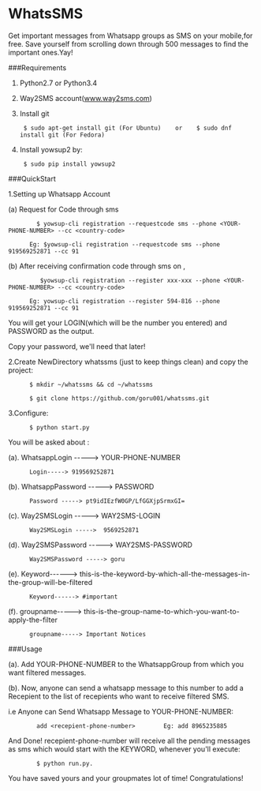# WhatsSMS
Get important messages from Whatsapp groups as SMS on your mobile,for free. Save yourself from scrolling down through 500 messages to find the important ones.Yay!

###Requirements
  1. Python2.7 or Python3.4

  2. Way2SMS account(www.way2sms.com)
  3. Install git
 
          $ sudo apt-get install git (For Ubuntu)    or    $ sudo dnf install git (For Fedora)
  4. Install yowsup2 by: 

          $ sudo pip install yowsup2


###QuickStart

  1.Setting up Whatsapp Account

  (a) Request for Code through sms
  
            $ yowsup-cli registration --requestcode sms --phone <YOUR-PHONE-NUMBER> --cc <country-code>
    
          Eg: $yowsup-cli registration --requestcode sms --phone 919569252871 --cc 91
  
  (b) After receiving confirmation code through sms on <YOUR-PHONE-NUMBER> ,
  
             $yowsup-cli registration --register xxx-xxx --phone <YOUR-PHONE-NUMBER> --cc <country-code>
              
          Eg: yowsup-cli registration --register 594-816 --phone 919569252871 --cc 91
          
You will get your LOGIN(which will be the number you entered) and PASSWORD as the output. 

Copy your password, we'll need that later!

2.Create NewDirectory whatssms (just to keep things clean) and copy the project: 

          $ mkdir ~/whatssms && cd ~/whatssms
          
          $ git clone https://github.com/goru001/whatssms.git
          
3.Configure:

          $ python start.py
          
You will be asked about :

(a). WhatsappLogin -----> YOUR-PHONE-NUMBER      

          Login-----> 919569252871

(b). WhatsappPassword -----> PASSWORD      

          Password -----> pt9idIEzfW0GP/LfGGXjpSrmxGI=

(c). Way2SMSLogin -----> WAY2SMS-LOGIN                  

          Way2SMSLogin ----->  9569252871

(d). Way2SMSPassword -----> WAY2SMS-PASSWORD            

          Way2SMSPassword -----> goru

(e). Keyword------> this-is-the-keyword-by-which-all-the-messages-in-the-group-will-be-filtered 

          Keyword------> #important

(f). groupname-----> this-is-the-group-name-to-which-you-want-to-apply-the-filter    

          groupname-----> Important Notices

          
###Usage

(a). Add YOUR-PHONE-NUMBER to the WhatsappGroup from which you want filtered messages.

(b). Now, anyone can send a whatsapp message to this number to add a Recepient to the list of recepients who want to receive filtered SMS.

i.e Anyone can Send Whatsapp Message to YOUR-PHONE-NUMBER:

            add <recepient-phone-number>        Eg: add 8965235885

And Done! recepient-phone-number will receive all the pending messages as sms which would start with the KEYWORD, whenever you'll execute:

            $ python run.py.

You have saved yours and your groupmates lot of time! Congratulations! 
 



